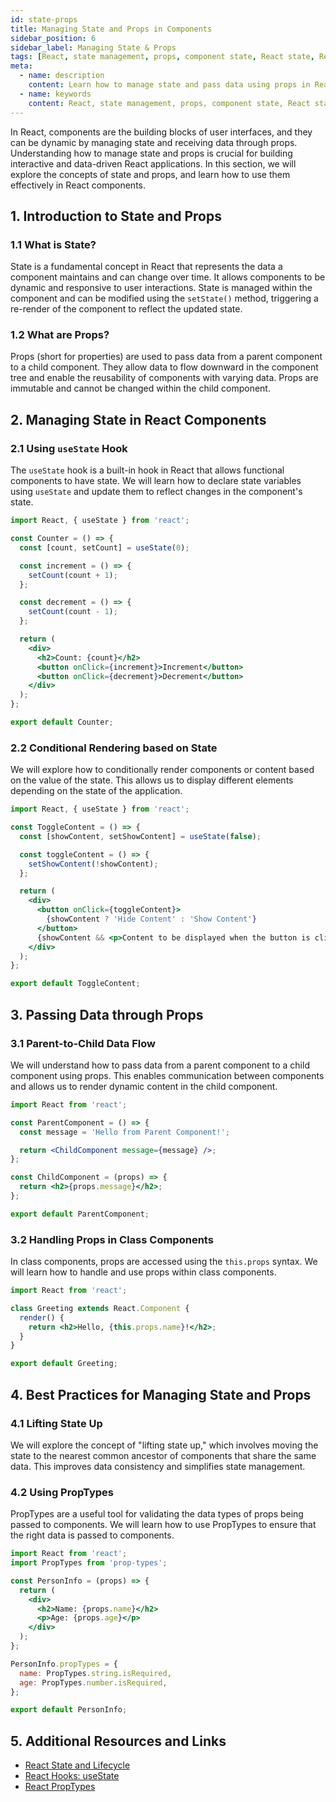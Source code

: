 ```yaml
---
id: state-props
title: Managing State and Props in Components
sidebar_position: 6
sidebar_label: Managing State & Props
tags: [React, state management, props, component state, React state, React props, passing data, managing state in React, React components, React beginners, React state management, React props management]
meta:
  - name: description
    content: Learn how to manage state and pass data using props in React components. Understand the concepts of state and props and explore best practices for effective state management in React applications.
  - name: keywords
    content: React, state management, props, component state, React state, React props, passing data, managing state in React, React components, React beginners, React state management, React props management
---
```



In React, components are the building blocks of user interfaces, and they can be dynamic by managing state and receiving data through props. Understanding how to manage state and props is crucial for building interactive and data-driven React applications. In this section, we will explore the concepts of state and props, and learn how to use them effectively in React components.

## 1. Introduction to State and Props

### 1.1 What is State?
State is a fundamental concept in React that represents the data a component maintains and can change over time. It allows components to be dynamic and responsive to user interactions. State is managed within the component and can be modified using the `setState()` method, triggering a re-render of the component to reflect the updated state.

### 1.2 What are Props?
Props (short for properties) are used to pass data from a parent component to a child component. They allow data to flow downward in the component tree and enable the reusability of components with varying data. Props are immutable and cannot be changed within the child component.

## 2. Managing State in React Components

### 2.1 Using `useState` Hook
The `useState` hook is a built-in hook in React that allows functional components to have state. We will learn how to declare state variables using `useState` and update them to reflect changes in the component's state.

```jsx title="Counter.jsx"
import React, { useState } from 'react';

const Counter = () => {
  const [count, setCount] = useState(0);

  const increment = () => {
    setCount(count + 1);
  };

  const decrement = () => {
    setCount(count - 1);
  };

  return (
    <div>
      <h2>Count: {count}</h2>
      <button onClick={increment}>Increment</button>
      <button onClick={decrement}>Decrement</button>
    </div>
  );
};

export default Counter;
```

### 2.2 Conditional Rendering based on State
We will explore how to conditionally render components or content based on the value of the state. This allows us to display different elements depending on the state of the application.

```jsx title="ToggleContent.jsx"
import React, { useState } from 'react';

const ToggleContent = () => {
  const [showContent, setShowContent] = useState(false);

  const toggleContent = () => {
    setShowContent(!showContent);
  };

  return (
    <div>
      <button onClick={toggleContent}>
        {showContent ? 'Hide Content' : 'Show Content'}
      </button>
      {showContent && <p>Content to be displayed when the button is clicked.</p>}
    </div>
  );
};

export default ToggleContent;
```

## 3. Passing Data through Props

### 3.1 Parent-to-Child Data Flow
We will understand how to pass data from a parent component to a child component using props. This enables communication between components and allows us to render dynamic content in the child component.

```jsx title="ParentComponent.jsx"
import React from 'react';

const ParentComponent = () => {
  const message = 'Hello from Parent Component!';

  return <ChildComponent message={message} />;
};

const ChildComponent = (props) => {
  return <h2>{props.message}</h2>;
};

export default ParentComponent;
```

### 3.2 Handling Props in Class Components
In class components, props are accessed using the `this.props` syntax. We will learn how to handle and use props within class components.

```jsx title="Greeting.jsx"
import React from 'react';

class Greeting extends React.Component {
  render() {
    return <h2>Hello, {this.props.name}!</h2>;
  }
}

export default Greeting;
```

## 4. Best Practices for Managing State and Props

### 4.1 Lifting State Up
We will explore the concept of "lifting state up," which involves moving the state to the nearest common ancestor of components that share the same data. This improves data consistency and simplifies state management.

### 4.2 Using PropTypes
PropTypes are a useful tool for validating the data types of props being passed to components. We will learn how to use PropTypes to ensure that the right data is passed to components.

```jsx title="PersonInfo.jsx"
import React from 'react';
import PropTypes from 'prop-types';

const PersonInfo = (props) => {
  return (
    <div>
      <h2>Name: {props.name}</h2>
      <p>Age: {props.age}</p>
    </div>
  );
};

PersonInfo.propTypes = {
  name: PropTypes.string.isRequired,
  age: PropTypes.number.isRequired,
};

export default PersonInfo;
```

## 5. Additional Resources and Links

- [React State and Lifecycle](https://reactjs.org/docs/state-and-lifecycle.html)
- [React Hooks: useState](https://reactjs.org/docs/hooks-state.html)
- [React PropTypes](https://reactjs.org/docs/typechecking-with-proptypes.html)

